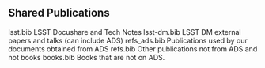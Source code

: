 
Shared Publications
-------------------

lsst.bib
    LSST Docushare and Tech Notes
lsst-dm.bib
    LSST DM external papers and talks (can include ADS)
refs_ads.bib
    Publications used by our documents obtained from ADS
refs.bib
    Other publications not from ADS and not books
books.bib
    Books that are not on ADS.
